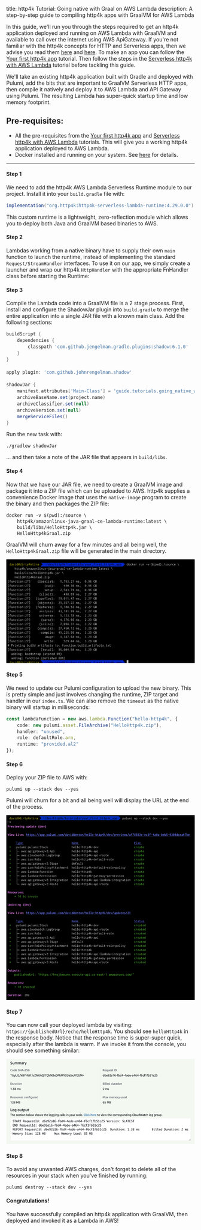 title: http4k Tutorial: Going native with Graal on AWS Lambda
description: A step-by-step guide to compiling http4k apps with GraalVM for AWS Lambda

In this guide, we'll run you through the steps required to get an http4k application deployed and running on AWS Lambda with GraalVM and available to call over the internet using AWS ApiGateway. If you're not familiar with the http4k concepts for HTTP and Serverless apps, then we advise you read them [here](/guide/concepts/http/) and [here](/guide/concepts/serverless/). To make an app you can follow the [Your first http4k app] tutorial. Then follow the steps in the [Serverless http4k with AWS Lambda] tutorial before tackling this guide.

We'll take an existing http4k application built with Gradle and deployed with Pulumi, add the bits that are important to GraalVM Serverless HTTP apps, then compile it natively and deploy it to AWS Lambda and API Gateway using Pulumi. The resulting Lambda has super-quick startup time and low memory footprint.

## Pre-requisites:
- All the pre-requisites from the [Your first http4k app] and [Serverless http4k with AWS Lambda] tutorials. This will give you a working http4k application deployed to AWS Lambda.
- Docker installed and running on your system. See [here]() for details.
<hr/>

#### Step 1
We need to add the http4k AWS Lambda Serverless Runtime module to our project. Install it into your `build.gradle` file with:

```groovy
implementation("org.http4k:http4k-serverless-lambda-runtime:4.29.0.0")
```

This custom runtime is a lightweight, zero-reflection module which allows you to deploy both Java and GraalVM based binaries to AWS.

#### Step 2
Lambdas working from a native binary have to supply their own `main` function to launch the runtime, instead of implementing the standard `Request/StreamHandler` interfaces. To use it on our app, we simply create a launcher and wrap our http4k `HttpHandler` with the appropriate FnHandler class before starting the Runtime:

<script src="https://gist-it.appspot.com/https://github.com/http4k/http4k/blob/master/src/docs/guide/tutorials/going_native_with_graal_on_aws_lambda/HelloServerlessHttp4k.kt"></script>

#### Step 3
Compile the Lambda code into a GraalVM file is a 2 stage process. First, install and configure the ShadowJar plugin into `build.gradle` to merge the entire application into a single JAR file with a known main class. Add the following sections:
```groovy
buildScript {
    dependencies {
        classpath 'com.github.jengelman.gradle.plugins:shadow:6.1.0'
    }
}

apply plugin: 'com.github.johnrengelman.shadow'

shadowJar {
    manifest.attributes['Main-Class'] = 'guide.tutorials.going_native_with_graal_on_aws_lambda.HelloServerlessHttp4kKt'
    archiveBaseName.set(project.name)
    archiveClassifier.set(null)
    archiveVersion.set(null)
    mergeServiceFiles()
}
```
Run the new task with:

```shell
./gradlew shadowJar
``` 

... and then take a note of the JAR file that appears in `build/libs`.

#### Step 4
Now that we have our JAR file, we need to create a GraalVM image and package it into a ZIP file which can be uploaded to AWS. http4k supplies a convenience Docker image that uses the `native-image` program to create the binary and then packages the ZIP file:
```shell
docker run -v $(pwd):/source \
    http4k/amazonlinux-java-graal-ce-lambda-runtime:latest \
    build/libs/HelloHttp4k.jar \
    HelloHttp4kGraal.zip
```

GraalVM will churn away for a few minutes and all being well, the `HelloHttp4kGraal.zip` file will be generated in the main directory. 

<img class="blogImage" src="step4.png" alt="graalvm output"/>

#### Step 5
We need to update our Pulumi configuration to upload the new binary. This is pretty simple and just involves changing the runtime, ZIP target and handler in our `index.ts`. We can also remove the `timeout` as the native binary will startup in milliseconds:

```typescript
const lambdaFunction = new aws.lambda.Function("hello-http4k", {
    code: new pulumi.asset.FileArchive("HelloHttp4k.zip"),
    handler: "unused",
    role: defaultRole.arn,
    runtime: "provided.al2"
});
```

#### Step 6
Deploy your ZIP file to AWS with:
```shell
pulumi up --stack dev --yes
```
Pulumi will churn for a bit and all being well will display the URL at the end of the process.

<img class="blogImage" src="../serverless_http4k_with_aws_lambda/step6.png" alt="pulumi output"/>

#### Step 7
You can now call your deployed lambda by visiting: `https://{publishedUrl}/echo/helloHttp4k`. You should see `helloHttp4k` in the response body. Notice that the response time is super-super quick, especially after the lambda is warm. If we invoke it from the console, you should see something similar:

<img class="blogImage" src="step7.png" alt="pulumi output"/>

#### Step 8
To avoid any unwanted AWS charges, don't forget to delete all of the resources in your stack when you've finished by running:
```shell
pulumi destroy --stack dev --yes
```

#### Congratulations!
You have successfully compiled an http4k application with GraalVM, then deployed and invoked it as a Lambda in AWS!

[Your first http4k app]: /guide/tutorials/your_first_http4k_app
[Serverless http4k with AWS Lambda]: /guide/tutorials/serverless_http4k_with_aws_lambda
[pulumi]: https://www.pulumi.com/docs/get-started/install/
